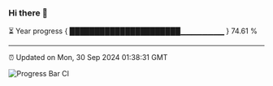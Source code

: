 ### Hi there 👋

⏳ Year progress { ██████████████████████▁▁▁▁▁▁▁▁ } 74.61 %

---

⏰ Updated on Mon, 30 Sep 2024 01:38:31 GMT

![Progress Bar CI](https://github.com/liununu/liununu/workflows/Progress%20Bar%20CI/badge.svg)
